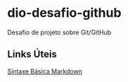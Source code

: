 # dio-desafio-github
Desafio de projeto sobre Git/GitHub

## Links Úteis
[Sintaxe Básica  Markdown](https://www.markdownguide.org/basic-syntax/)

